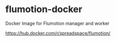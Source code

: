 # flumotion-docker
Docker Image for Flumotion manager and worker

https://hub.docker.com/r/spreadspace/flumotion/
